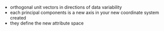 - orthogonal unit vectors in directions of data variability
- each principal components is a new axis in your new coordinate system created
- they define the new attribute space